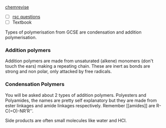 [chemrevise](https://chemrevise.files.wordpress.com/2020/04/3.12-revision-guide-polymers-aqa.pdf)
- [ ] [rsc questions](https://edu.rsc.org/resources/polymers-starters-16-18/4010287.article)
- [ ] Textbook

Types of polymerisation from GCSE are condensation and addition polymerisation. 

### Addition polymers

Addition polymers are made from unsaturated (alkene) monomers (don't touch the ears) making a repeating chain. These are inert as bonds are strong and non polar, only attacked by free radicals.

### Condensation Polymers

You will be asked about 2 types of addition polymers. Polyesters and Polyamides, the names are pretty self explanatory but they are made from ester linkages and amide linkages respectively. Remember [[amides]] are R-C(=O)-NR'R''.

Side products are often small molecules like water and HCl.





